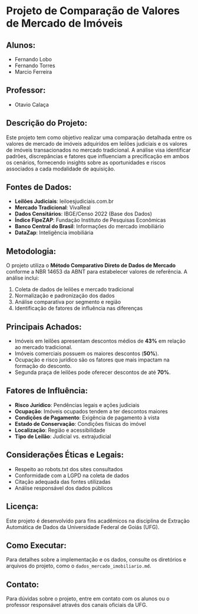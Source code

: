 # Projeto de Comparação de Valores de Mercado de Imóveis

## Alunos:
- Fernando Lobo
- Fernando Torres
- Marcio Ferreira

## Professor:
- Otavio Calaça

## Descrição do Projeto:
Este projeto tem como objetivo realizar uma comparação detalhada entre os valores de mercado de imóveis adquiridos em leilões judiciais e os valores de imóveis transacionados no mercado tradicional. A análise visa identificar padrões, discrepâncias e fatores que influenciam a precificação em ambos os cenários, fornecendo insights sobre as oportunidades e riscos associados a cada modalidade de aquisição.

## Fontes de Dados:
- **Leilões Judiciais**: leiloesjudiciais.com.br
- **Mercado Tradicional**: VivaReal
- **Dados Censitários**: IBGE/Censo 2022 (Base dos Dados)
- **Índice FipeZAP**: Fundação Instituto de Pesquisas Econômicas
- **Banco Central do Brasil**: Informações do mercado imobiliário
- **DataZap**: Inteligência imobiliária

## Metodologia:
O projeto utiliza o **Método Comparativo Direto de Dados de Mercado** conforme a NBR 14653 da ABNT para estabelecer valores de referência. A análise inclui:

1. Coleta de dados de leilões e mercado tradicional
2. Normalização e padronização dos dados
3. Análise comparativa por segmento e região
4. Identificação de fatores de influência nas diferenças

## Principais Achados:
- Imóveis em leilões apresentam descontos médios de **43%** em relação ao mercado tradicional.
- Imóveis comerciais possuem os maiores descontos (**50%**).
- Ocupação e risco jurídico são os fatores que mais impactam na formação do desconto.
- Segunda praça de leilões pode oferecer descontos de até **70%**.

## Fatores de Influência:
- **Risco Jurídico**: Pendências legais e ações judiciais
- **Ocupação**: Imóveis ocupados tendem a ter descontos maiores
- **Condições de Pagamento**: Exigência de pagamento à vista
- **Estado de Conservação**: Condições físicas do imóvel
- **Localização**: Região e acessibilidade
- **Tipo de Leilão**: Judicial vs. extrajudicial

## Considerações Éticas e Legais:
- Respeito ao robots.txt dos sites consultados
- Conformidade com a LGPD na coleta de dados
- Citação adequada das fontes utilizadas
- Análise responsável dos dados públicos

## Licença:
Este projeto é desenvolvido para fins acadêmicos na disciplina de Extração Automática de Dados da Universidade Federal de Goiás (UFG).

## Como Executar:
Para detalhes sobre a implementação e os dados, consulte os diretórios e arquivos do projeto, como o `dados_mercado_imobiliario.md`.

## Contato:
Para dúvidas sobre o projeto, entre em contato com os alunos ou o professor responsável através dos canais oficiais da UFG.
